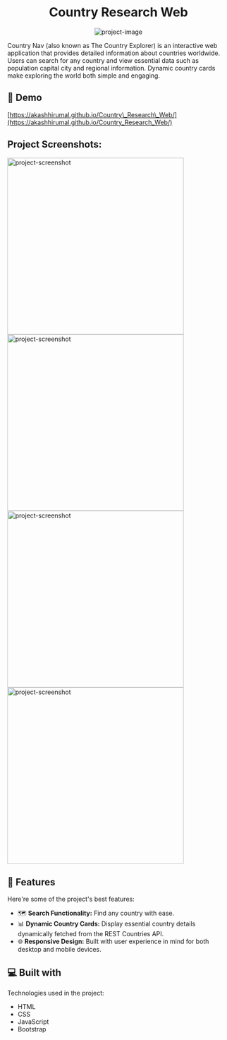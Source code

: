 <h1 align="center" id="title">Country Research Web</h1>

<p align="center"><img src="https://socialify.git.ci/AkashHirumal/Country_Research_Web/image?language=1&amp;logo=https%3A%2F%2Fi.postimg.cc%2F3xM79Mq8%2Fcrw-logo.jpg&amp;name=1&amp;owner=1&amp;stargazers=1&amp;theme=Dark" alt="project-image"></p>

<p id="description">Country Nav (also known as The Country Explorer) is an interactive web application that provides detailed information about countries worldwide. Users can search for any country and view essential data such as population capital city and regional information. Dynamic country cards make exploring the world both simple and engaging.</p>

<h2>🚀 Demo</h2>

[https://akashhirumal.github.io/Country\_Research\_Web/](https://akashhirumal.github.io/Country_Research_Web/)

<h2>Project Screenshots:</h2>

<img src="https://i.postimg.cc/764fRGQL/crw.png" alt="project-screenshot" width="400" height="400/">

<img src="https://i.postimg.cc/59RfYQqF/cr4.png" alt="project-screenshot" width="400" height="400/">

<img src="https://i.postimg.cc/Fz8v2wsx/cr3.png" alt="project-screenshot" width="400" height="400/">

<img src="https://i.postimg.cc/0jbxX9xQ/cr2.png" alt="project-screenshot" width="400" height="400/">

  
  
<h2>🧐 Features</h2>

Here're some of the project's best features:

*   🗺️ <b>Search Functionality:</b> Find any country with ease.
*   📊 <b>Dynamic Country Cards:</b> Display essential country details dynamically fetched from the REST Countries API.
*   🌐 <b>Responsive Design:</b> Built with user experience in mind for both desktop and mobile devices.

  
  
<h2>💻 Built with</h2>

Technologies used in the project:

*   HTML
*   CSS
*   JavaScript
*   Bootstrap
